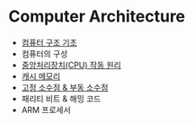 # Computer Architecture

- [컴퓨터 구조 기초](https://github.com/woorifisa-tech/2023-CS-Study/blob/main/Computer%20Architecture/Computer%20Architecture%20Basics.md)
- 컴퓨터의 구성
- [중앙처리장치(CPU) 작동 원리](https://github.com/woorifisa-member/2023-CS-Study/blob/main/Computer%20Architecture/CPU.md)
- [캐시 메모리](https://github.com/woorifisa-member/2023-CS-Study/blob/main/Computer%20Architecture/CacheMemory.md)
- [고정 소수점 & 부동 소수점](https://github.com/woorifisa-member/2023-CS-Study/blob/main/Computer%20Architecture/FixedPoint%26FloatingPoint.md)
- 패리티 비트 & 해밍 코드
- ARM 프로세서
